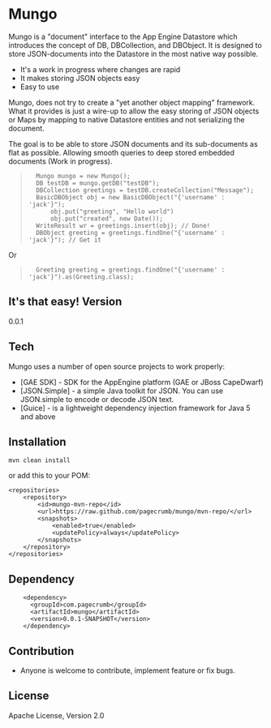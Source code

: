 Mungo
=========

Mungo is a "document" interface to the App Engine Datastore which introduces the concept of DB, DBCollection, and DBObject.
It is designed to store JSON-documents into the Datastore in the most native way possible.

  - It's a work in progress where changes are rapid
  - It makes storing JSON objects easy
  - Easy to use

Mungo, does not try to create a "yet another object mapping" framework. What it provides is just a wire-up to allow the easy storing of JSON objects or Maps 
by mapping to native Datastore entities and not serializing the document.  

The goal is to be able to store JSON documents and its sub-documents as flat as possible. Allowing smooth queries to 
deep stored embedded documents (Work in progress).

>    	Mungo mungo = new Mungo(); 
>    	DB testDB = mungo.getDB("testDB");
>		DBCollection greetings = testDB.createCollection("Message");
>    	BasicDBObject obj = new BasicDBObject("{'username' : 'jack'}");
>			obj.put("greeting", "Hello world")
>    		obj.put("created", new Date());
> 		WriteResult wr = greetings.insert(obj); // Done!
> 		DBObject greeting = greetings.findOne("{'username' : 'jack'}"); // Get it

Or

>		Greeting greeting = greetings.findOne("{'username' : 'jack'}").as(Greeting.class);

It's that easy!
Version
-

0.0.1

Tech
-----------

Mungo uses a number of open source projects to work properly:

* [GAE SDK] - SDK for the AppEngine platform (GAE or JBoss CapeDwarf)
* [JSON.Simple] - a simple Java toolkit for JSON. You can use JSON.simple to encode or decode JSON text.
* [Guice] - is a lightweight dependency injection framework for Java 5 and above 

Installation
--------------

```
mvn clean install
```

or add this to your POM:

    <repositories>
	    <repository>
	        <id>mungo-mvn-repo</id>
	        <url>https://raw.github.com/pagecrumb/mungo/mvn-repo/</url>
	        <snapshots>
	            <enabled>true</enabled>
	            <updatePolicy>always</updatePolicy>
	        </snapshots>
	    </repository>
    </repositories>
  

Dependency
--------------

        <dependency>
		  <groupId>com.pagecrumb</groupId>
		  <artifactId>mungo</artifactId>
		  <version>0.0.1-SNAPSHOT</version>		
		</dependency>

Contribution
--------------

* Anyone is welcome to contribute,  implement feature or fix bugs. 

License
-

Apache License, Version 2.0 
